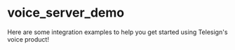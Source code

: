 # voice_server_demo

Here are some integration examples to help you get started using Telesign's voice product!
